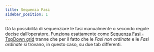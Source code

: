 ```yaml
---
title: Sequenza Fasi
sidebar_position: 1
---
```


Dà la possibilità di sequenziare le fasi manualmente o secondo regole decise dall’operatore.
Funziona esattamente come [Sequenza Fasi - TopDown grid](/docs/planning/capacity-requirements-planning/phase-sequences/phase-sequence-topdown) tranne che per il fatto che le *Fasi non ordinate* e le *Fasi ordinate* si trovano, in questo caso, su due tab differenti.

